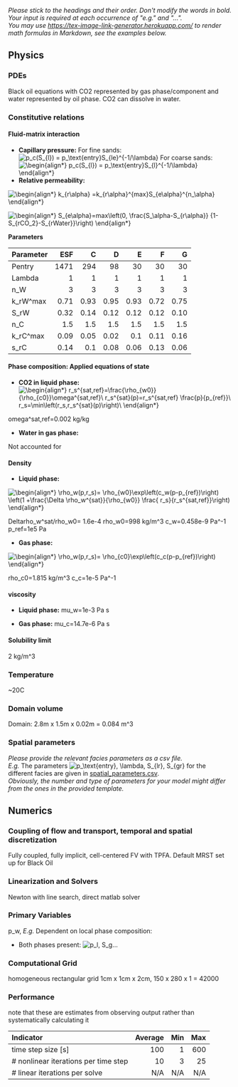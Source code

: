 _Please stick to the headings and their order. Don't modify the words in bold. Your input is required at each occurrence of "e.g." and "..."._<br>
_You may use https://tex-image-link-generator.herokuapp.com/ to render math formulas in Markdown, see the examples below._

## Physics

### PDEs

Black oil equations with CO2 represented by gas phase/component and water represented by oil phase. CO2 can dissolve in water. 


### Constitutive relations

#### Fluid-matrix interaction

* **Capillary pressure:** 
For fine sands:
![p_c(S_{l}) = p_\text{entry}S_{le}^{-1/\lambda}](https://render.githubusercontent.com/render/math?math=%5Cdisplaystyle+p_c%28S_%7Bl%7D%29+%3D+p_%5Ctext%7Bentry%7DS_%7Ble%7D%5E%7B-1%2F%5Clambda%7D%0A)
For coarse sands:
![\begin{align*}
p_c(S_{l}) = p_\text{entry}S_{l}^{-1/\lambda}
\end{align*}
](https://render.githubusercontent.com/render/math?math=%5Ccolor%7Bblack%7D%5Cdisplaystyle+%5Cbegin%7Balign%2A%7D%0Ap_c%28S_%7Bl%7D%29+%3D+p_%5Ctext%7Bentry%7DS_%7Bl%7D%5E%7B-1%2F%5Clambda%7D%0A%5Cend%7Balign%2A%7D%0A)
* **Relative permeability:** 

![\begin{align*}
k_{r\alpha} =k_{r\alpha}^{max}S_{e\alpha}^{n_\alpha}
\end{align*}
](https://render.githubusercontent.com/render/math?math=%5Ccolor%7Bblack%7D%5Cdisplaystyle+%5Cbegin%7Balign%2A%7D%0Ak_%7Br%5Calpha%7D+%3Dk_%7Br%5Calpha%7D%5E%7Bmax%7DS_%7Be%5Calpha%7D%5E%7Bn_%5Calpha%7D%0A%5Cend%7Balign%2A%7D%0A)

![\begin{align*}
S_{e\alpha}=max\left(0, \frac{S_\alpha-S_{r\alpha}} {1-S_{rCO_2}-S_{rWater}}\right)
\end{align*}
](https://render.githubusercontent.com/render/math?math=%5Ccolor%7Bblack%7D%5Cdisplaystyle+%5Cbegin%7Balign%2A%7D%0AS_%7Be%5Calpha%7D%3Dmax%5Cleft%280%2C+%5Cfrac%7BS_%5Calpha-S_%7Br%5Calpha%7D%7D+%7B1-S_%7BrCO_2%7D-S_%7BrWater%7D%7D%5Cright%29%0A%5Cend%7Balign%2A%7D%0A)

**Parameters**

| Parameter | ESF |  C  |  D  |  E  |  F  |  G  |
|:----------|----:|----:|----:|----:|----:|----:|
|Pentry|1471| 294| 98|30| 30| 30|
|Lambda|1|1|1|1|1|1|
|n_W|3|3|3|3|3|3|
|k_rW^max| 0.71|0.93|      0.95|     0.93|    0.72|      0.75| 
|S_rW       |0.32 | 0.14| 0.12| 0.12| 0.12| 0.10|
|n_C|1.5|1.5|1.5|1.5|1.5|1.5|
|k_rC^max|0.09| 0.05| 0.02| 0.1| 0.11| 0.16|
|s_rC| 0.14| 0.1| 0.08| 0.06| 0.13| 0.06|
    

#### Phase composition: Applied equations of state

* **CO2 in liquid phase:** 
![\begin{align*}
r_s^{sat,ref}=\frac{\rho_{w0}}{\rho_{c0}}\omega^{sat,ref}\\
r_s^{sat}(p)=r_s^{sat,ref} \frac{p}{p_{ref}}\\
r_s=\min\left(r_s,r_s^{sat}(p)\right)\\
\end{align*}
](https://render.githubusercontent.com/render/math?math=%5Ccolor%7Bblack%7D%5Cdisplaystyle+%5Cbegin%7Balign%2A%7D%0Ar_s%5E%7Bsat%2Cref%7D%3D%5Cfrac%7B%5Crho_%7Bw0%7D%7D%7B%5Crho_%7Bc0%7D%7D%5Comega%5E%7Bsat%2Cref%7D%5C%5C%0Ar_s%5E%7Bsat%7D%28p%29%3Dr_s%5E%7Bsat%2Cref%7D+%5Cfrac%7Bp%7D%7Bp_%7Bref%7D%7D%5C%5C%0Ar_s%3D%5Cmin%5Cleft%28r_s%2Cr_s%5E%7Bsat%7D%28p%29%5Cright%29%5C%5C%0A%5Cend%7Balign%2A%7D%0A)

omega^sat,ref=0.002 kg/kg

* **Water in gas phase:** 

Not accounted for

#### Density

* **Liquid phase:** 

![\begin{align*}
\rho_w(p,r_s)= \rho_{w0}\exp\left(c_w(p-p_{ref})\right) \left(1 +\frac{\Delta \rho_w^{sat}}{\rho_{w0}} \frac{ r_s}{r_s^{sat,ref}}\right)
\end{align*}
](https://render.githubusercontent.com/render/math?math=%5Ccolor%7Bblack%7D%5Cdisplaystyle+%5Cbegin%7Balign%2A%7D%0A%5Crho_w%28p%2Cr_s%29%3D+%5Crho_%7Bw0%7D%5Cexp%5Cleft%28c_w%28p-p_%7Bref%7D%29%5Cright%29+%5Cleft%281+%2B%5Cfrac%7B%5CDelta+%5Crho_w%5E%7Bsat%7D%7D%7B%5Crho_%7Bw0%7D%7D+%5Cfrac%7B+r_s%7D%7Br_s%5E%7Bsat%2Cref%7D%7D%5Cright%29%0A%5Cend%7Balign%2A%7D%0A)

Deltarho_w^sat/rho_w0= 1.6e-4
rho_w0=998 kg/m^3
c_w=0.458e-9 Pa^-1
p_ref=1e5 Pa

* **Gas phase:** 

![\begin{align*}
\rho_w(p,r_s)= \rho_{c0}\exp\left(c_c(p-p_{ref})\right)
\end{align*}
](https://render.githubusercontent.com/render/math?math=%5Ccolor%7Bblack%7D%5Cdisplaystyle+%5Cbegin%7Balign%2A%7D%0A%5Crho_w%28p%2Cr_s%29%3D+%5Crho_%7Bc0%7D%5Cexp%5Cleft%28c_c%28p-p_%7Bref%7D%29%5Cright%29%0A%5Cend%7Balign%2A%7D%0A)

rho_c0=1.815 kg/m^3
c_c=1e-5 Pa^-1

#### viscosity

* **Liquid phase:** 
mu_w=1e-3 Pa s

* **Gas phase:** 
mu_c=14.7e-6 Pa s


#### Solubility limit

2 kg/m^3

### Temperature

~20C

### Domain volume

Domain: 2.8m x 1.5m x 0.02m = 0.084 m^3
### Spatial parameters

_Please provide the relevant facies parameters as a csv file._<br>
_E.g._ The parameters ![p_\text{entry}, \lambda, S_{lr}, S_{gr}](https://render.githubusercontent.com/render/math?math=%5Cdisplaystyle+p_%5Ctext%7Bentry%7D%2C+%5Clambda%2C+S_%7Blr%7D%2C+S_%7Bgr%7D%0A) for the different facies are given in [spatial_parameters.csv](spatial_parameters.csv).<br>
_Obviously, the number and type of parameters for your model might differ from the ones in the provided template._

## Numerics

### Coupling of flow and transport, temporal and spatial discretization

Fully coupled, fully implicit, cell-centered FV with TPFA. Default MRST set up for Black Oil

### Linearization and Solvers

Newton with line search, direct matlab solver

### Primary Variables

p_w, 
_E.g._ Dependent on local phase composition:
* Both phases present:
  ![p_l, S_g](https://render.githubusercontent.com/render/math?math=%5Ctextstyle+p_l%2C+S_g%0A)...

### Computational Grid

homogeneous rectangular grid 1cm x 1cm x 2cm, 150 x 280 x 1 = 42000

### Performance

note that these are estimates from observing output rather than systematically calculating it

| Indicator                            |  Average |      Min |      Max |
|:-------------------------------------|---------:|---------:|---------:|
| time step size [s]                   |  100    | 1 | 600 |
| # nonlinear iterations per time step |      10 |      3 |      25 |
| # linear iterations per solve        |      N/A |      N/A |      N/A |
